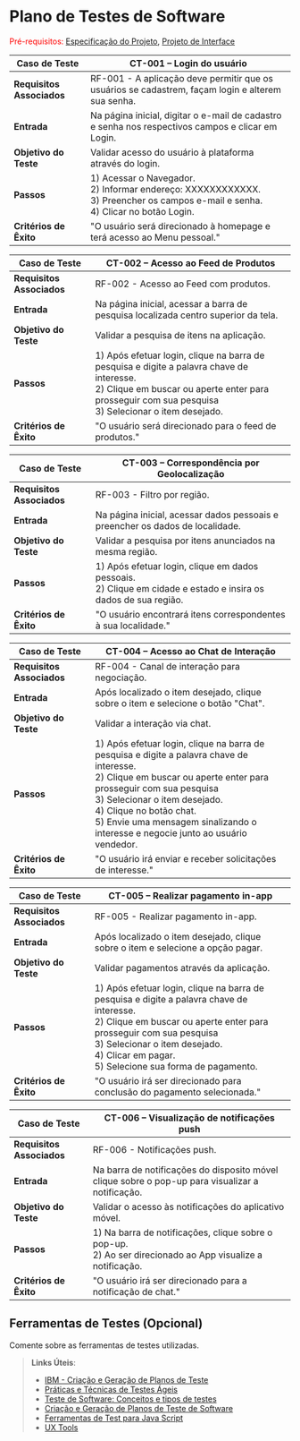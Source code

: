 # Plano de Testes de Software

<span style="color:red">Pré-requisitos: <a href="2-Especificação do Projeto.md"> Especificação do Projeto</a></span>, <a href="3-Projeto de Interface.md"> Projeto de Interface</a>

|Caso de Teste |CT-001 – Login do usuário |
|--------------------|-----------------------------------------------------------------------------------------------------------------------|
|**Requisitos Associados** | RF-001 - A aplicação deve permitir que os usuários se cadastrem, façam login e alterem sua senha.|
|**Entrada** | Na página inicial, digitar o e-mail de cadastro e senha nos respectivos campos e clicar em Login. |
|**Objetivo do Teste** | Validar acesso do usuário à plataforma através do login. |
|**Passos** | 1) Acessar o Navegador. <br>2) Informar endereço: XXXXXXXXXXXX. <br>3) Preencher os campos e-mail e senha.<br>4) Clicar no botão Login. |
|**Critérios de Êxito** | "O usuário será direcionado à homepage e terá acesso ao Menu pessoal." |

|Caso de Teste |CT-002 – Acesso ao Feed de Produtos |
|--------------------|-----------------------------------------------------------------------------------------------------------------------|
|**Requisitos Associados** | RF-002 - Acesso ao Feed com produtos.|
|**Entrada** | Na página inicial, acessar a barra de pesquisa localizada centro superior da tela. |
|**Objetivo do Teste** | Validar a pesquisa de itens na aplicação. |
|**Passos** | 1) Após efetuar login, clique na barra de pesquisa e digite a palavra chave de interesse. <br>2) Clique em buscar ou aperte enter para prosseguir com sua pesquisa <br>3) Selecionar o item desejado.
|**Critérios de Êxito** | "O usuário será direcionado para o feed de produtos." |

|Caso de Teste |CT-003 – Correspondência por Geolocalização |
|--------------------|-----------------------------------------------------------------------------------------------------------------------|
|**Requisitos Associados** | RF-003 - Filtro por região.|
|**Entrada** | Na página inicial, acessar dados pessoais e preencher os dados de localidade. |
|**Objetivo do Teste** | Validar a pesquisa por itens anunciados na mesma região. |
|**Passos** | 1) Após efetuar login, clique em dados pessoais. <br>2) Clique em cidade e estado e insira os dados de sua região.
|**Critérios de Êxito** | "O usuário encontrará itens correspondentes à sua localidade." |

|Caso de Teste |CT-004 – Acesso ao Chat de Interação |
|--------------------|-----------------------------------------------------------------------------------------------------------------------|
|**Requisitos Associados** | RF-004 - Canal de interação para negociação.|
|**Entrada** | Após localizado o item desejado, clique sobre o item e selecione o botão "Chat". |
|**Objetivo do Teste** | Validar a interação via chat. |
|**Passos** | 1) Após efetuar login, clique na barra de pesquisa e digite a palavra chave de interesse. <br>2) Clique em buscar ou aperte enter para prosseguir com sua pesquisa <br>3) Selecionar o item desejado. <br>4) Clique no botão chat. <br>5) Envie uma mensagem sinalizando o interesse e negocie junto ao usuário vendedor.
|**Critérios de Êxito** | "O usuário irá enviar e receber solicitações de interesse." |

|Caso de Teste |CT-005 – Realizar pagamento in-app |
|--------------------|-----------------------------------------------------------------------------------------------------------------------|
|**Requisitos Associados** | RF-005 - Realizar pagamento in-app.|
|**Entrada** | Após localizado o item desejado, clique sobre o item e selecione a opção pagar. |
|**Objetivo do Teste** | Validar pagamentos através da aplicação. |
|**Passos** | 1) Após efetuar login, clique na barra de pesquisa e digite a palavra chave de interesse. <br>2) Clique em buscar ou aperte enter para prosseguir com sua pesquisa <br>3) Selecionar o item desejado. <br>4) Clicar em pagar. <br>5) Selecione sua forma de pagamento.
|**Critérios de Êxito** | "O usuário irá ser direcionado para conclusão do pagamento selecionada." |

|Caso de Teste |CT-006 – Visualização de notificações push |
|--------------------|-----------------------------------------------------------------------------------------------------------------------|
|**Requisitos Associados** | RF-006 - Notificações push.|
|**Entrada** | Na barra de notificações do disposito móvel clique sobre o pop-up para visualizar a notificação. |
|**Objetivo do Teste** | Validar o acesso às notificações do aplicativo móvel. |
|**Passos** | 1) Na barra de notificações, clique sobre o pop-up. <br>2) Ao ser direcionado ao App visualize a notificação.
|**Critérios de Êxito** | "O usuário irá ser direcionado para a notificação de chat." |

 
## Ferramentas de Testes (Opcional)

Comente sobre as ferramentas de testes utilizadas.
 
> **Links Úteis**:
> - [IBM - Criação e Geração de Planos de Teste](https://www.ibm.com/developerworks/br/local/rational/criacao_geracao_planos_testes_software/index.html)
> - [Práticas e Técnicas de Testes Ágeis](http://assiste.serpro.gov.br/serproagil/Apresenta/slides.pdf)
> -  [Teste de Software: Conceitos e tipos de testes](https://blog.onedaytesting.com.br/teste-de-software/)
> - [Criação e Geração de Planos de Teste de Software](https://www.ibm.com/developerworks/br/local/rational/criacao_geracao_planos_testes_software/index.html)
> - [Ferramentas de Test para Java Script](https://geekflare.com/javascript-unit-testing/)
> - [UX Tools](https://uxdesign.cc/ux-user-research-and-user-testing-tools-2d339d379dc7)
